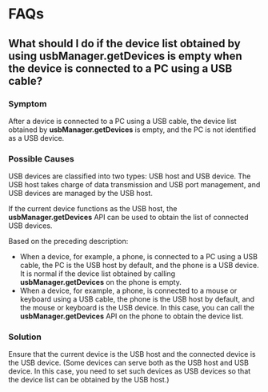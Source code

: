 # FAQs

## What should I do if the device list obtained by using usbManager.getDevices is empty when the device is connected to a PC using a USB cable?

### Symptom

After a device is connected to a PC using a USB cable, the device list obtained by **usbManager.getDevices** is empty, and the PC is not identified as a USB device.

### Possible Causes

USB devices are classified into two types: USB host and USB device. The USB host takes charge of data transmission and USB port management, and USB devices are managed by the USB host.

If the current device functions as the USB host, the **usbManager.getDevices** API can be used to obtain the list of connected USB devices.

Based on the preceding description:

- When a device, for example, a phone, is connected to a PC using a USB cable, the PC is the USB host by default, and the phone is a USB device.
It is normal if the device list obtained by calling **usbManager.getDevices** on the phone is empty.
- When a device, for example, a phone, is connected to a mouse or keyboard using a USB cable, the phone is the USB host by default, and the mouse or keyboard is the USB device.
In this case, you can call the **usbManager.getDevices** API on the phone to obtain the device list.

### Solution

Ensure that the current device is the USB host and the connected device is the USB device. (Some devices can serve both as the USB host and USB device. In this case, you need to set such devices as USB devices so that the device list can be obtained by the USB host.)
